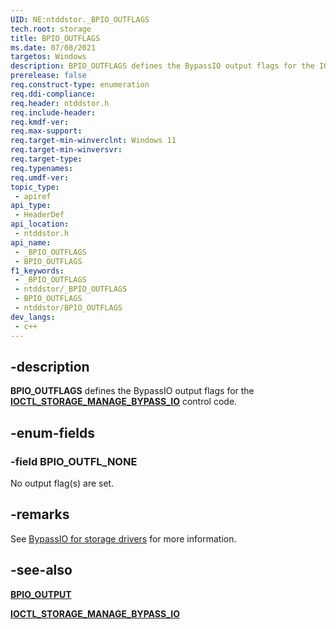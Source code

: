 ```yaml
---
UID: NE:ntddstor._BPIO_OUTFLAGS
tech.root: storage
title: BPIO_OUTFLAGS
ms.date: 07/08/2021
targetos: Windows
description: BPIO_OUTFLAGS defines the BypassIO output flags for the IOCTL_STORAGE_MANAGE_BYPASS_IO control code.
prerelease: false
req.construct-type: enumeration
req.ddi-compliance: 
req.header: ntddstor.h
req.include-header: 
req.kmdf-ver: 
req.max-support: 
req.target-min-winverclnt: Windows 11
req.target-min-winversvr: 
req.target-type: 
req.typenames: 
req.umdf-ver: 
topic_type:
 - apiref
api_type:
 - HeaderDef
api_location:
 - ntddstor.h
api_name:
 - _BPIO_OUTFLAGS
 - BPIO_OUTFLAGS
f1_keywords:
 - _BPIO_OUTFLAGS
 - ntddstor/_BPIO_OUTFLAGS
 - BPIO_OUTFLAGS
 - ntddstor/BPIO_OUTFLAGS
dev_langs:
 - c++
---
```


## -description

**BPIO_OUTFLAGS** defines the BypassIO output flags for the [**IOCTL_STORAGE_MANAGE_BYPASS_IO**](ni-ntddstor-ioctl_storage_manage_bypass_io.md) control code.

## -enum-fields

### -field BPIO_OUTFL_NONE

No output flag(s) are set.

## -remarks

See [BypassIO for storage drivers](/windows-hardware/drivers/storage/bypassio) for more information.

## -see-also

[**BPIO_OUTPUT**](ns-ntddstor-bpio_output.md)

[**IOCTL_STORAGE_MANAGE_BYPASS_IO**](ni-ntddstor-ioctl_storage_manage_bypass_io.md)
